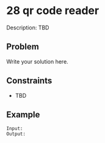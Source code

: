 # 28 qr code reader

Description: TBD

## Problem

Write your solution here.

## Constraints

- TBD

## Example

```
Input:
Output:
```
